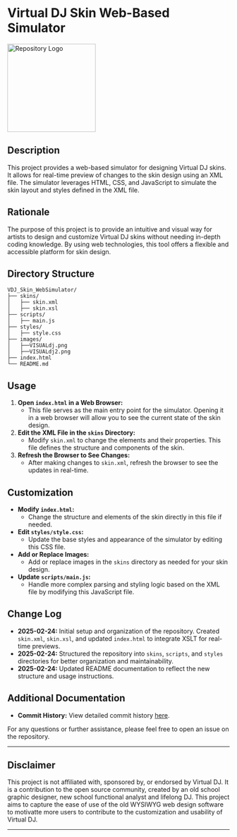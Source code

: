 # Virtual DJ Skin Web-Based Simulator

<img src="https://github.com/LPX1138/VDJ_Skin_WebSimulator/blob/main/images/VISUALdj2.png" alt="Repository Logo" width="200" height="200" align="center">

## Description
This project provides a web-based simulator for designing Virtual DJ skins. It allows for real-time preview of changes to the skin design using an XML file. The simulator leverages HTML, CSS, and JavaScript to simulate the skin layout and styles defined in the XML file.

## Rationale
The purpose of this project is to provide an intuitive and visual way for artists to design and customize Virtual DJ skins without needing in-depth coding knowledge. By using web technologies, this tool offers a flexible and accessible platform for skin design.

## Directory Structure
```
VDJ_Skin_WebSimulator/
├── skins/
│   ├── skin.xml
│   ├── skin.xsl
├── scripts/
│   ├── main.js
├── styles/
│   ├── style.css
├── images/
│   ├──VISUALdj.png
│   ├──VISUALdj2.png
├── index.html
└── README.md
```

## Usage
1. **Open `index.html` in a Web Browser:** 
   - This file serves as the main entry point for the simulator. Opening it in a web browser will allow you to see the current state of the skin design.
2. **Edit the XML File in the `skins` Directory:**
   - Modify `skin.xml` to change the elements and their properties. This file defines the structure and components of the skin.
3. **Refresh the Browser to See Changes:**
   - After making changes to `skin.xml`, refresh the browser to see the updates in real-time.

## Customization
- **Modify `index.html`:**
  - Change the structure and elements of the skin directly in this file if needed.
- **Edit `styles/style.css`:**
  - Update the base styles and appearance of the simulator by editing this CSS file.
- **Add or Replace Images:**
  - Add or replace images in the `skins` directory as needed for your skin design.
- **Update `scripts/main.js`:**
  - Handle more complex parsing and styling logic based on the XML file by modifying this JavaScript file.

## Change Log
- **2025-02-24:** Initial setup and organization of the repository. Created `skin.xml`, `skin.xsl`, and updated `index.html` to integrate XSLT for real-time previews.
- **2025-02-24:** Structured the repository into `skins`, `scripts`, and `styles` directories for better organization and maintainability.
- **2025-02-24:** Updated README documentation to reflect the new structure and usage instructions.

## Additional Documentation
- **Commit History:** View detailed commit history [here](https://github.com/LPX1138/VDJ_Skin_WebSimulator/commits).

For any questions or further assistance, please feel free to open an issue on the repository.

---

## Disclaimer
This project is not affiliated with, sponsored by, or endorsed by Virtual DJ. It is a contribution to the open source community, created by an old school graphic designer, new school functional analyst and lifelong DJ. This project aims to capture the ease of use of the old WYSIWYG web design software to motivatte more users to contribute to the customization and usability of Virtual DJ.

---
